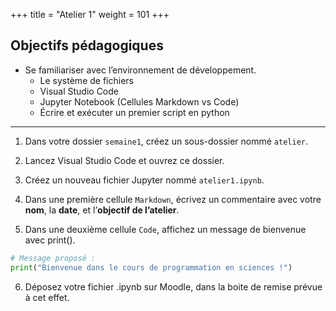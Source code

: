 +++
title = "Atelier 1"
weight = 101
+++

## Objectifs pédagogiques

* Se familiariser avec l’environnement de développement.
	* Le système de fichiers
	* Visual Studio Code
	* Jupyter Notebook (Cellules Markdown vs Code)
	* Écrire et exécuter un premier script en python

---


1. Dans votre dossier `semaine1`, créez un sous-dossier nommé `atelier`.

2. Lancez Visual Studio Code et ouvrez ce dossier.

3. Créez un nouveau fichier Jupyter nommé `atelier1.ipynb`.

4. Dans une première cellule `Markdown`, écrivez un commentaire avec votre **nom**, la **date**, et l’**objectif de l’atelier**.

5. Dans une deuxième cellule `Code`, affichez un message de bienvenue avec print().

```python
# Message proposé :
print("Bienvenue dans le cours de programmation en sciences !")
```
6. Déposez votre fichier .ipynb sur Moodle, dans la boite de remise prévue à cet effet.